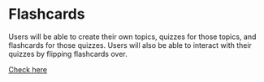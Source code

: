 # Flashcards

Users will be able to create their own topics, quizzes for those topics, and flashcards for those quizzes. Users will also be able to interact with their quizzes by flipping flashcards over.

[Check here](https://flashcards-project.netlify.app/)